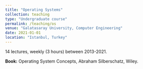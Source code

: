 ```yaml
---
title: "Operating Systems"
collection: teaching
type: "Undergraduate course"
permalink: /teaching/os
venue: "Galatasaray University, Computer Engineering"
date: 2021-01-01
location: "Istanbul, Turkey"
---
```


14 lectures, weekly (3 hours) between 2013-2021. 

**Book:** Operating System Concepts,  Abraham Silberschatz, Wiley. 
